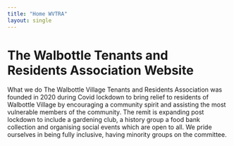 ```yaml
---
title: "Home WVTRA"
layout: single
---
```

# The Walbottle Tenants and Residents Association Website
What we do
The Walbottle Village Tenants and Residents Association was founded in 2020 during Covid lockdown to bring relief to residents of Walbottle Village by encouraging a community spirit and assisting the most vulnerable members of the community.  The remit is expanding post lockdown to include a gardening club, a history group a food bank collection and organising social events which are open to all.  We pride ourselves in being fully inclusive, having minority groups on the committee.

<div class="groups">

</div>